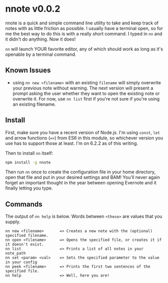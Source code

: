 # nnote v0.0.2

nnote is a quick and simple command line utility to take and keep track of notes with as little friction as possible. I usually have a terminal open, so for me the best way to do this is with a really short command. I typed in `nn` and it didn't do anything. Now it does!

`nn` will launch YOUR favorite editor, any of which should work as long as it's openable by a terminal command.

## Known Issues

- using `nn new <filename>` with an existing `filename` will simply overwrite your previous note without warning. The next version will present a prompt asking the user whether they want to open the existing note or overwrite it. For now, use `nn list` first if you're not sure if you're using an existing filename.

## Install

First, make sure you have a recent version of Node.js. I'm using `const`, `let` and arrow functions (`=>`) from ES6 in this module, so whichever version you use has to support those at least. I'm on 6.2.2 as of this writing.

Then to install `nn` itself:

```bash
npm install -g nnote
```

Then run `nn` once to create the configuration file in your home directory, open that file and put in your desired settings and BAM! You'll never again forget an important thought in the year between opening Evernote and it finally letting you type.

## Commands

The output of `nn help` is below. Words between `<these>` are values that you supply.

```
nn new <filename>       => Creates a new note with the (optional) specified filename.
nn open <filename>      => Opens the specified file, or creates it if it doesn't exist.
nn list                 => Prints a list of all notes in your note_path
nn set <param> <val>    => Sets the specified parameter to the value in your config
nn peek <filename>      => Prints the first two sentences of the specified file.
nn help                 => Well, here you are!
```